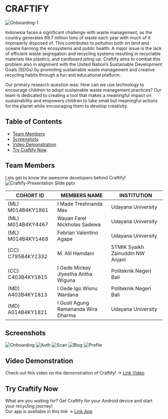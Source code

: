 # CRAFTIFY

![ Onboarding-1](https://github.com/user-attachments/assets/4207a7f1-40ab-4a8e-9962-194996ac9b43)

Indonesia faces a significant challenge with waste management, as the country generates 69.7 million tons of waste each year with much of it improperly disposed of. This contributes to pollution both on land and oceans harming the ecosystems and public health. A major issue is the lack of efficient waste segregation and recycling systems  resulting in recyclable materials like plastics, and cardboard piling up. Craftify aims to combat this problem also in alignment with the United Nation’s Sustainable Development Goals (SDGs) by promoting sustainable waste management and creative recycling habits through a fun and educational platform.

Our primary research question was: How can we use technology to encourage children to adopt sustainable waste management practices? Our team is dedicated to creating a tool that makes a meaningful impact on sustainability and empowers children to take small but meaningful actions for the planet while encouraging them to develop creativity.

## Table of Contents

- [Team Members](#team-members)
- [Screenshots](#screenshots)
- [Video Demonstration](#video-demonstration)
- [Try Craftify Now](#try-craftify-now)

## Team Members
Lets get to know the awesome developers behind Craftify!
![Craftify-Presentation Slide pptx](https://github.com/user-attachments/assets/4832dd40-5d8d-4c7f-b462-b4773f7528f2)

| COHORT ID         | MEMBERS NAME                         | INSTITUTION                      | 
| ----------------- | ------------------------------------ | -------------------------------- | 
| (ML) M014B4KY1861 |  I Made Treshnanda Mas               | Udayana University               | 
| (ML) M014B4KY4467 |  Wayan Farel Nickholas Sadewa        | Udayana University               | 
| (ML) M014B4KY1468 |  Febrian Valentino Agape             | Udayana University               | 
| (CC) C795B4KY2332 |  M. Alil Hamdani                     | STMIK Syaikh Zainuddin NW Anjani | 
| (CC) C403B4KY1815 |  I Gede Mickey Jiyestha Antha Wiguna |  Politeknik Negeri Bali          | 
| (MD) A403B4KY1813 |  I Gede Igo Wisnu Wardana            |  Politeknik Negeri Bali          | 
| (MD) A014B4KY1821 |  I Gusti Agung Ramananda Wira Dharma | Udayana University               | 

## Screenshots
![Onboarding](https://github.com/user-attachments/assets/b22fa546-26d1-4dfe-9f5f-385e4ae50c0c)
![Auth](https://github.com/user-attachments/assets/04cb17ed-584b-4e85-aafc-70858138ac8b)
![Scan](https://github.com/user-attachments/assets/32f1659c-adf7-456b-893b-1e736e1d31c3)
![Blog](https://github.com/user-attachments/assets/00b73983-81c7-40e5-aeb8-7e539efd8a1b)
![Profile](https://github.com/user-attachments/assets/da7e7abd-6f4a-470b-ba6e-cb7344c05cba)

## Video Demonstration
Check out this video on the demonstration of Craftify! -> [Link Video](https://youtu.be/iqfqEullXzg?si=AORaJAReatWEr8zu)

## Try Craftify Now
What are you waiting for? Get Craftify for your Android device and start your recycling journey! <br>
Our app is available in this link -> [Link App](https://drive.google.com/file/d/1H1Q50hUc-BTjr5ovFaMD5Hang-17OLgX/view?usp=drive_link)
<!--

**Here are some ideas to get you started:**

🙋‍♀️ A short introduction - what is your organization all about?
🌈 Contribution guidelines - how can the community get involved?
👩‍💻 Useful resources - where can the community find your docs? Is there anything else the community should know?
🍿 Fun facts - what does your team eat for breakfast?
🧙 Remember, you can do mighty things with the power of [Markdown](https://docs.github.com/github/writing-on-github/getting-started-with-writing-and-formatting-on-github/basic-writing-and-formatting-syntax)
-->

